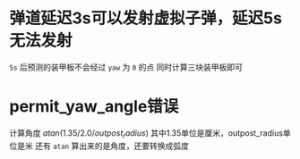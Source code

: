 # 弹道延迟3s可以发射虚拟子弹，延迟5s无法发射
`5s` 后预测的装甲板不会经过 `yaw` 为 `0` 的点
同时计算三块装甲板即可
 
# permit_yaw_angle错误
计算角度 $atan(1.35 / 2.0 / outpost_radius)$
其中1.35单位是厘米，outpost_radius单位是米
还有 `atan` 算出来的是角度，还要转换成弧度